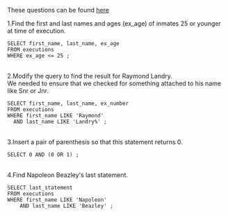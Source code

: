 These questions can be found [here](https://selectstarsql.com/beazley.html)

1.Find the first and last names and ages (ex_age) of inmates 25 or younger at time of execution.
```
SELECT first_name, last_name, ex_age
FROM executions
WHERE ex_age <= 25 ;
```
\
2.Modify the query to find the result for Raymond Landry. \
We needed to ensure that we checked for something attached to his name like Snr or Jnr.
```
SELECT first_name, last_name, ex_number
FROM executions
WHERE first_name LIKE 'Raymond'
  AND last_name LIKE 'Landry%' ;
```
\
3.Insert a pair of parenthesis so that this statement returns 0.

`SELECT 0 AND (0 OR 1) ; `

\
4.Find Napoleon Beazley's last statement.
```
SELECT last_statement
FROM executions
WHERE first_name LIKE 'Napoleon' 
	AND last_name LIKE 'Beazley' ;
```
